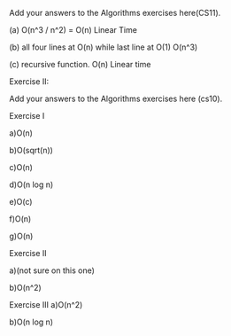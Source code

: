 Add your answers to the Algorithms exercises here(CS11).

(a) O(n^3 / n^2) = O(n) Linear Time

(b) all four lines at O(n) while last line at O(1)
O(n^3)

(c) recursive function.  O(n) Linear time

Exercise II:




Add your answers to the Algorithms exercises here (cs10).

Exercise I

a)O(n)

b)O(sqrt(n))

c)O(n)

d)O(n log n)

e)O(c)

f)O(n)

g)O(n)

Exercise II

a)(not sure on this one)

b)O(n^2)

Exercise III
a)O(n^2)

b)O(n log n)